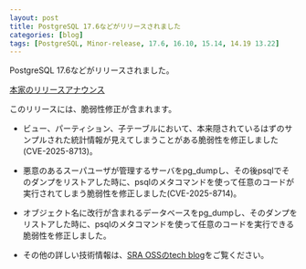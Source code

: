 ```yaml
---
layout: post
title: PostgreSQL 17.6などがリリースされました
categories: [blog]
tags: [PostgreSQL, Minor-release, 17.6, 16.10, 15.14, 14.19 13.22]
---
```

PostgreSQL 17.6などがリリースされました。

[本家のリリースアナウンス](https://www.postgresql.org/about/news/postgresql-176-1610-1514-1419-1322-and-18-beta-3-released-3118/)

このリリースには、脆弱性修正が含まれます。

- ビュー、パーティション、子テーブルにおいて、本来隠されているはずのサンプルされた統計情報が見えてしまうことがある脆弱性を修正しました(CVE-2025-8713)。

- 悪意のあるスーパユーザが管理するサーバをpg_dumpし、その後psqlでそのダンプをリストアした時に、psqlのメタコマンドを使って任意のコードが実行されてしまう脆弱性を修正しました(CVE-2025-8714)。

- オブジェクト名に改行が含まれるデータベースをpg_dumpし、そのダンプをリストアした時に、psqlのメタコマンドを使って任意のコードを実行できる脆弱性を修正しました。

- その他の詳しい技術情報は、[SRA OSSのtech blog](https://www.sraoss.co.jp/tech-blog/)をご覧ください。
